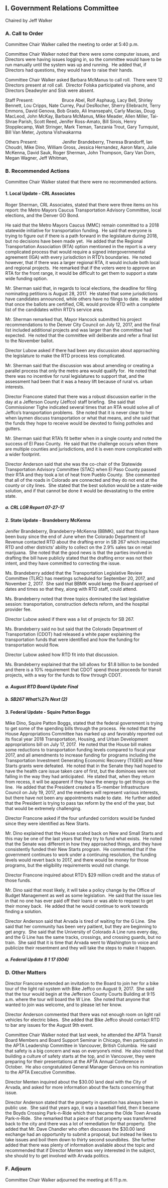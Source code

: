 ## I. Government Relations Committee

Chaired by Jeff Walker

### A. Call to Order

Committee Chair Walker called the meeting to order at 5:40 p.m.

Committee Chair Walker noted that there were some computer issues, and Directors were having issues logging in, so the committee would have to be run manually until the system was up and running.  He added that, if Directors had questions, they would have to raise their hands.

Committee Chair Walker asked Barbara McManus to call roll.  There were 12 Directors present at roll call.  Director Folska participated via phone, and Directors Deadwyler and Sisk were absent.

Staff Present:                       Bruce Abel, Rolf Asphaug, Lacy Bell, Shirley Bennett, Lou Cripps, Nate Currey, Paul DesRocher, Sherry Ellebracht, Terry Emmons, David Genova, Bob Grado, Ali Imansepahi, Carly Macias, Doug MacLeod, John McKay, Barbara McManus, Mike Meader, Allen Miller, Tai-Shrae Parish, Scott Reed, Jenifer Ross-Amato, Bill Sirois, Henry Stopplecamp, Walt Stringer, Mark Tieman, Tanzania Trout, Gary Turnquist, Bill Van Meter, Jyotsna Vishwakarma

Others Present:                    Jenifer Brandeberry, Theresa Brandorff, Ian Choudri, Mike Dino, William Gross, Jessica Hernandez, Aaron Marx, Julie McKenna, David Sauk, Roger Sherman, John Thompson, Gary Van Dorn, Megan Wagner, Jeff Whitman,

### B. Recommended Actions

Committee Chair Walker stated that there were no recommended actions.

#### 1. Local Update - CRL Associates

Roger Sherman, CRL Associates, stated that there were three items on his report: the Metro Mayors Caucus Transportation Advisory Committee, local elections, and the Denver GO Bond.

He said that the Metro Mayors Caucus (MMC) remain committed to a 2018 statewide initiative for transportation funding.  He said that everyone is trying to figure out if there is a path forward in the legislature during 2018, but no decisions have been made yet.  He added that the Regional Transportation Association (RTA) option mentioned in the report is a very complicated process that would require a signed intergovernmental agreement (IGA) with every jurisdiction in RTD’s boundaries.  He noted however, that if there was a larger regional RTA, it would include both local and regional projects.  He remarked that if the voters were to approve an RTA for the front range, it would be difficult to get them to support a state wide funding option.

Mr. Sherman said that, in regards to local elections, the deadline for filing nominating petitions is August 28, 2017.  He stated that some jurisdictions have candidates announced, while others have no filings to date.  He added that once the ballots are certified, CRL would provide RTD with a complete list of the candidates within RTD’s service area.

Mr. Sherman remarked that, Mayor Hancock submitted his project recommendations to the Denver City Council on July 12, 2017, and the final list included additional projects and was larger than the committee had expected.  He noted that the committee will deliberate and refer a final list to the November ballot.

Director Lubow asked if there had been any discussion about approaching the legislature to make the RTD process less complicated.

Mr. Sherman said that the discussion was about amending or creating a parallel process that only the metro area would qualify for.  He noted that there was no incentive for rural legislatures to support that, and the assessment had been that it was a heavy lift because of rural vs. urban interests.

Director Francone stated that there was a robust discussion earlier in the day at a Jefferson County (Jeffco) staff briefing.  She said that Commissioner Tighe indicated several times that an RTA would solve all of Jeffco’s transportation problems.  She noted that it is never clear to her when laymen discuss transportation or what that means, and she said that the funds they hope to receive would be devoted to fixing potholes and gutters.

Mr. Sherman said that RTA’s fit better when in a single county and noted the success of El Paso County.  He said that the challenge occurs when there are multiple counties and jurisdictions, and it is even more complicated with a wider footprint.

Director Anderson said that she was the co-chair of the Statewide Transportation Advisory Committee (STAC) when El Paso County passed their RTA and they took a lot of heat from Pueblo County.  She commented that all of the roads in Colorado are connected and they do not end at the county or city lines.  She stated that the best solution would be a state-wide solution, and if that cannot be done it would be devastating to the entire state.

##### a. CRL LGR Report 07-27-17

#### 2. State Update - Brandeberry McKenna

Jenifer Brandeberry, Brandeberry-McKenna (BBMK), said that things have been busy since the end of June when the Colorado Department of Revenue contacted RTD about the drafting error in SB 267 which impacted RTD and other districts’ ability to collect on the 2.9% sales tax on retail marijuana.  She noted that the good news is that the parties involved in drafting the bill have publicly stated that the drafting error was not their intent, and they have committed to correcting the issue.

Ms. Brandeberry added that the Transportation Legislative Review Committee (TLRC) has meetings scheduled for September 20, 2017, and November 2, 2017.  She said that BBMK would keep the Board apprised of dates and times so that they, along with RTD staff, could attend.

Ms. Brandeberry noted that three topics dominated the last legislative session: transportation, construction defects reform, and the hospital provider fee.

Director Lubow asked if there was a list of projects for SB 267.

Ms. Brandeberry said no but said that the Colorado Department of Transportation (CDOT) had released a white paper explaining the transportation funds that were identified and how the funding for transportation would flow.

Director Lubow asked how RTD fit into that discussion.

Ms. Brandeberry explained that the bill allows for $1.8 billion to be bonded and there is a 10% requirement that CDOT spend those proceeds for transit projects, with a way for the funds to flow through CDOT.

##### a. August RTD Board Update Final

##### b. SB267 What%27s Next (2)

#### 3. Federal Update - Squire Patton Boggs

Mike Dino, Squire Patton Boggs, stated that the federal government is trying to get some of the spending bills through the process.  He noted that the House Appropriations Committee has marked up and favorably reported out its fiscal year 2018 Transportation, Housing, and Urban Development appropriations bill on July 17, 2017.  He noted that the House bill makes some reductions to transportation funding levels compared to fiscal year 2017, and all amendments to increase funding for programs including the Transportation Investment Generating Economic Recovery (TIGER) and New Starts grants were defeated.  He noted that in the Senate they had hoped to have the health care issue taken care of first, but the dominoes were not falling in the way they had anticipated.  He stated that, when they return from recess, it will be apparent if they have the energy to get things on the line.  He added that the President created a 15-member Infrastructure Council on July 19, 2017, and the members will represent various interests, but there have not been any appointments made to date.  He further added that the President is trying to pass tax reform by the end of the year, but that would be extremely challenging.

Director Francone asked if the four unfunded corridors would be funded since they were identified as New Starts.

Mr. Dino explained that the House scaled back on New and Small Starts and this may be one of the last years that they try to fund what exists.  He noted that the Senate was different in how they approached things, and they have consistently funded their New Starts program.  He commented that if the government continues to work under a continuing resolution, the funding levels would revert back to 2017, and there would be money for those programs, but the eligibility requirements would not change.

Director Francone inquired about RTD’s $29 million credit and the status of those funds.

Mr. Dino said that most likely, it will take a policy change by the Office of Budget Management as well as some legislation.  He said that the issue lies in that no one has ever paid off their loans or was able to request to get their money back.  He added that he would continue to work towards finding a solution.

Director Anderson said that Arvada is tired of waiting for the G Line.  She said that her community has been very paitient, but they are beginning to get angry.  She said that the University of Colorado A Line runs every day, and the G Line has the same tracks, crossings, and crossing guards, but no train.  She said that it is time that Arvada went to Washington to voice and publicize their resentment and they will take the steps to make it happen.

##### a. Federal Update 8 1 17 (004)

### D. Other Matters

Director Francone extended an invitation to the Board to join her for a bike tour of the light rail system with Bike Jeffco on August 9, 2017.  She said that the tour would begin at the Jefferson County Courts Building at 9:15 a.m. where the tour will board the W Line.  She noted that anyone that wanted to join was welcome, and to please let her know.

Director Anderson commented that there was not enough room on light rail vehicles for electric bikes.  She added that Bike Jeffco should contact RTD to bar any issues for the August 9th event.

Committee Chair Walker noted that last week, he attended the APTA Transit Board Members and Board Support Seminar in Chicago, then participated in the APTA Leadership Committee in Vancouver, British Columbia.  He said that safety is a big concern and was on everyone’s mind.  He also noted that building a culture of safety starts at the top, and in Vancouver, they were preparing for their presentations at the APTA Annual Conference in October.  He also congratulated General Manager Genova on his nomination to the APTA Executive Committee.

Director Menten inquired about the $30.00 land deal with the City of Arvada, and asked for more information about the facts concerning that issue.

Director Anderson stated that the property in question has always been in public use.  She said that years ago, it was a baseball field, then it became the Boyds Crossing Park-n-Ride which then became the Olde Town Arvada Park-n-Ride.  She remarked that a piece of that property was transferred back to the city and there was a lot of remediation for that property.  She added that Mr. Dave Chandler who often discusses the $30.00 land exchange had an opportunity to submit a proposal, but instead he likes to take issues and boil them down to thirty second soundbites.  She further added that there was plenty of information available about the topic and recommended that if Director Menten was very interested in the subject, she should try to get involved with Arvada politics.

### F. Adjourn

Committee Chair Walker adjourned the meeting at 6:11 p.m.